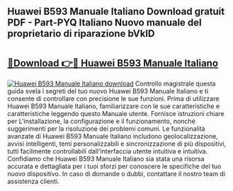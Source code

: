 ## Huawei B593 Manuale Italiano Download gratuit PDF - Part-PYQ Italiano Nuovo manuale del proprietario di riparazione bVklD

# <h2><a href="http://dfbod2.blite.top/?on=Huawei+B593+Manuale+Italiano">🔗Download 👉🔴 Huawei B593 Manuale Italiano</a></h2>

[![Huawei B593 Manuale Italiano download](https://i.imgur.com/lujVjoI.png)](http://dfbod2.blite.top/?on=Huawei+B593+Manuale+Italiano)
Controllo magistrale questa guida svela i segreti del tuo nuovo Huawei B593 Manuale Italiano e ti consente di controllare con precisione le sue funzioni. Prima di utilizzare Huawei B593 Manuale Italiano, familiarizzare con le sue caratteristiche e caratteristiche leggendo questo Manuale utente. Fornisce istruzioni chiare per L'installazione, la configurazione e il funzionamento, nonché suggerimenti per la risoluzione dei problemi comuni. Le funzionalità avanzate di Huawei B593 Manuale Italiano includono geolocalizzazione, avvisi intelligenti, temi personalizzabili e sincronizzazione di più dispositivi, tutti facilmente controllabili dall'interfaccia utente intuitiva e intuitiva. Confidiamo che Huawei B593 Manuale Italiano sia stata una risorsa accurata e dettagliata per i tuoi sforzi per conoscere le specifiche del tuo nuovo dispositivo. In caso di domande o dubbi, contattare il nostro team di assistenza clienti.
